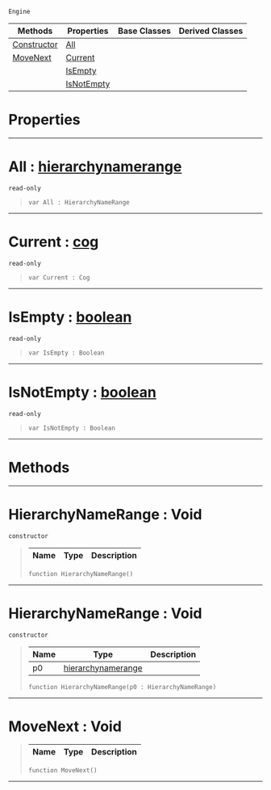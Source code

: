 `Engine`

|Methods|Properties|Base Classes|Derived Classes|
|---|---|---|---|
|[ Constructor](https://github.com/dragonCASTjosh/PlasmaDocs/blob/master/code_reference/class_reference/hierarchynamerange.markdown#hierarchynamerange-void)|[ All](https://github.com/dragonCASTjosh/PlasmaDocs/blob/master/code_reference/class_reference/hierarchynamerange.markdown#all-plasma-engine-document)| | |
|[ MoveNext](https://github.com/dragonCASTjosh/PlasmaDocs/blob/master/code_reference/class_reference/hierarchynamerange.markdown#movenext-void)|[ Current](https://github.com/dragonCASTjosh/PlasmaDocs/blob/master/code_reference/class_reference/hierarchynamerange.markdown#current-plasma-engine-docu)| | |
| |[ IsEmpty](https://github.com/dragonCASTjosh/PlasmaDocs/blob/master/code_reference/class_reference/hierarchynamerange.markdown#isempty-plasma-engine-docu)| | |
| |[ IsNotEmpty](https://github.com/dragonCASTjosh/PlasmaDocs/blob/master/code_reference/class_reference/hierarchynamerange.markdown#isnotempty-plasma-engine-d)| | |


 #  Properties


---  
 #  All : [hierarchynamerange](https://github.com/dragonCASTjosh/PlasmaDocs/blob/master/code_reference/class_reference/hierarchynamerange.markdown)

 `read-only`

> 
> ``` lang=cpp, name=Lightning
> var All : HierarchyNameRange


---  
 #  Current : [cog](https://github.com/dragonCASTjosh/PlasmaDocs/blob/master/code_reference/class_reference/cog.markdown)

 `read-only`

> 
> ``` lang=cpp, name=Lightning
> var Current : Cog


---  
 #  IsEmpty : [boolean](https://github.com/dragonCASTjosh/PlasmaDocs/blob/master/code_reference/lightning_base_types/boolean.markdown)

 `read-only`

> 
> ``` lang=cpp, name=Lightning
> var IsEmpty : Boolean


---  
 #  IsNotEmpty : [boolean](https://github.com/dragonCASTjosh/PlasmaDocs/blob/master/code_reference/lightning_base_types/boolean.markdown)

 `read-only`

> 
> ``` lang=cpp, name=Lightning
> var IsNotEmpty : Boolean


---  
 #  Methods


---  
 #  HierarchyNameRange : Void

 `constructor`

> 
> |Name|Type|Description|
> |---|---|---|
> ``` lang=cpp, name=Lightning
> function HierarchyNameRange()
> ``` 


---  
 #  HierarchyNameRange : Void

 `constructor`

> 
> |Name|Type|Description|
> |---|---|---|
> |p0|[hierarchynamerange](https://github.com/dragonCASTjosh/PlasmaDocs/blob/master/code_reference/class_reference/hierarchynamerange.markdown)| |
> ``` lang=cpp, name=Lightning
> function HierarchyNameRange(p0 : HierarchyNameRange)
> ``` 


---  
 #  MoveNext : Void

> 
> |Name|Type|Description|
> |---|---|---|
> ``` lang=cpp, name=Lightning
> function MoveNext()
> ``` 


---  
 

 